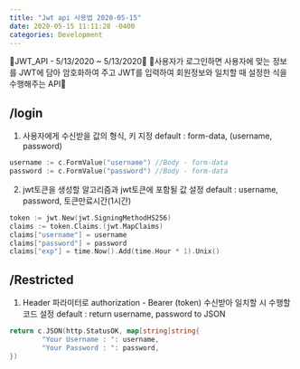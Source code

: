 ```yaml
---
title: "Jwt api 사용법 2020-05-15"
date: 2020-05-15 11:11:28 -0400
categories: Development
---
```

🎃JWT_API - 5/13/2020 ~ 5/13/2020🎃
🌱사용자가 로그인하면 사용자에 맞는 정보를 JWT에 담아 암호화하여 주고 JWT를 입력하여 회원정보와 일치할 때 설정한 식을 수행해주는 API🌱
## /login 
1. 사용자에게 수신받을 값의 형식, 키 지정 
default : form-data, (username, password)
```go
username := c.FormValue("username") //Body - form-data
password := c.FormValue("password") //Body - form-data
 ```
2. jwt토큰을 생성할 알고리즘과 jwt토큰에 포함될 값 설정 
default : username, password, 토큰만료시간(1시간)
```go
token := jwt.New(jwt.SigningMethodHS256)
claims := token.Claims.(jwt.MapClaims)
claims["username"] = username
claims["password"] = password
claims["exp"] = time.Now().Add(time.Hour * 1).Unix()
```
## /Restricted
1. Header 파라미터로 authorization - Bearer (token) 수신받아 일치할 시 수행할 코드 설정 
default : return username, password to JSON
```go
return c.JSON(http.StatusOK, map[string]string{
		"Your Username : ": username,
		"Your Password : ": password,
})
```